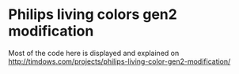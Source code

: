 # Philips living colors gen2 modification

Most of the code here is displayed and explained on http://timdows.com/projects/philips-living-color-gen2-modification/